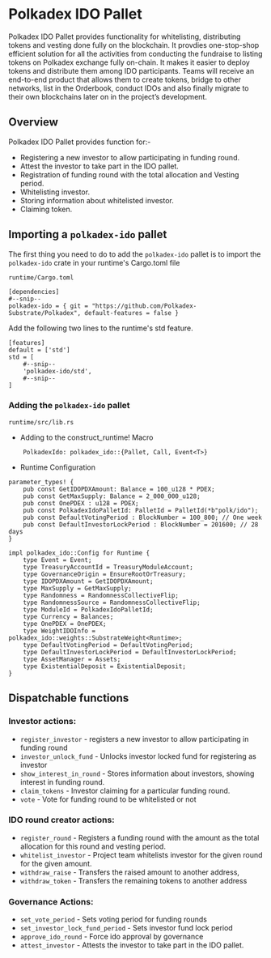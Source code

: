 # Polkadex IDO Pallet

Polkadex IDO Pallet provides functionality for whitelisting, distributing tokens and vesting done fully on the blockchain. It provdies one-stop-shop efficient solution for all the activities from conducting the fundraise to listing tokens on Polkadex exchange fully on-chain. It makes it easier to deploy tokens and distribute them among IDO participants. Teams will receive an end-to-end product that allows them to create tokens, bridge to other networks, list in the Orderbook, conduct IDOs and also finally migrate to their own blockchains later on in the project’s development.

## Overview
Polkadex IDO Pallet provides function for:-
* Registering a new investor to allow participating in funding round.
* Attest the investor to take part in the IDO pallet.
* Registration of funding round with the total allocation and Vesting period.
* Whitelisting investor.
* Storing information about whitelisted investor.
* Claiming token.

## Importing a `polkadex-ido` pallet

The first thing you need to do to add the `polkadex-ido` pallet is to import the `polkadex-ido` crate in your runtime's Cargo.toml file

`runtime/Cargo.toml`

```
[dependencies]
#--snip--
polkadex-ido = { git = "https://github.com/Polkadex-Substrate/Polkadex", default-features = false }
```

Add the following two lines to the runtime's std feature.

```
[features]
default = ['std']
std = [
    #--snip--
    'polkadex-ido/std',
    #--snip--
]
```

### Adding the `polkadex-ido` pallet

`runtime/src/lib.rs`

- Adding to the construct_runtime! Macro

```
    PolkadexIdo: polkadex_ido::{Pallet, Call, Event<T>}
```

- Runtime Configuration

```
parameter_types! {
    pub const GetIDOPDXAmount: Balance = 100_u128 * PDEX;
    pub const GetMaxSupply: Balance = 2_000_000_u128;
    pub const OnePDEX : u128 = PDEX;
    pub const PolkadexIdoPalletId: PalletId = PalletId(*b"polk/ido");
    pub const DefaultVotingPeriod : BlockNumber = 100_800; // One week
    pub const DefaultInvestorLockPeriod : BlockNumber = 201600; // 28 days
}

impl polkadex_ido::Config for Runtime {
    type Event = Event;
    type TreasuryAccountId = TreasuryModuleAccount;
    type GovernanceOrigin = EnsureRootOrTreasury;
    type IDOPDXAmount = GetIDOPDXAmount;
    type MaxSupply = GetMaxSupply;
    type Randomness = RandomnessCollectiveFlip;
    type RandomnessSource = RandomnessCollectiveFlip;
    type ModuleId = PolkadexIdoPalletId;
    type Currency = Balances;
    type OnePDEX = OnePDEX;
    type WeightIDOInfo = polkadex_ido::weights::SubstrateWeight<Runtime>;
    type DefaultVotingPeriod = DefaultVotingPeriod;
    type DefaultInvestorLockPeriod = DefaultInvestorLockPeriod;
    type AssetManager = Assets;
    type ExistentialDeposit = ExistentialDeposit;
}
```

## Dispatchable functions

 ### Investor actions:
- `register_investor` - registers a new investor to allow participating in funding round
 - `investor_unlock_fund` - Unlocks investor locked fund for registering as investor
 - `show_interest_in_round` - Stores information about investors, showing interest in funding round.
 - `claim_tokens` - Investor claiming for a particular funding round.
 - `vote` - Vote for funding round to be whitelisted or not
 ### IDO round creator actions:
 - `register_round` - Registers a funding round with the amount as the total allocation for this round and vesting period.
 - `whitelist_investor` -  Project team whitelists investor for the given round for the given amount.
 - `withdraw_raise` -  Transfers the raised amount to another address,
 - `withdraw_token` - Transfers the remaining tokens to another address
 ### Governance Actions:
 - `set_vote_period` - Sets voting period for funding rounds
 - `set_investor_lock_fund_period` - Sets investor fund lock period
 - `approve_ido_round` - Force ido approval by governance
 - `attest_investor` - Attests the investor to take part in the IDO pallet.


